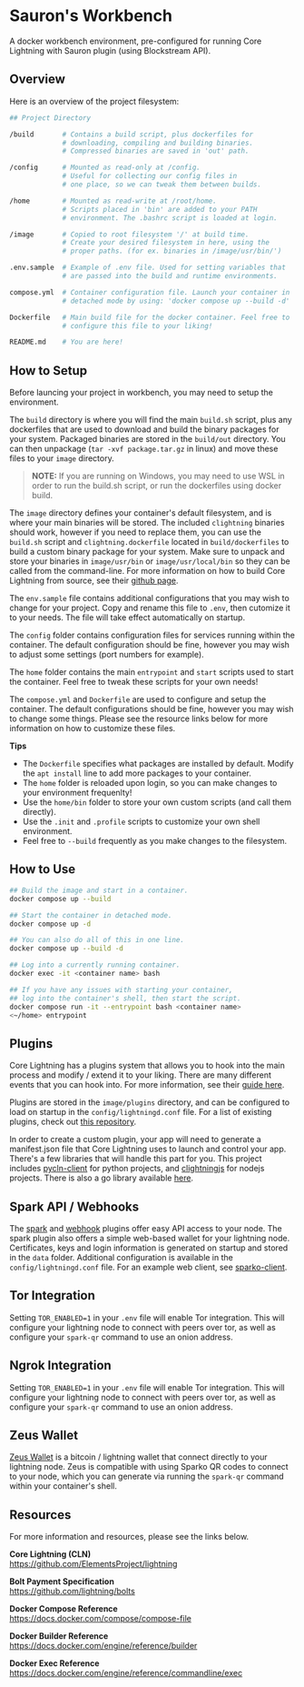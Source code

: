 # Sauron's Workbench

A docker workbench environment, pre-configured for running Core Lightning with Sauron plugin (using Blockstream API).

## Overview

Here is an overview of the project filesystem:

```sh
## Project Directory

/build       # Contains a build script, plus dockerfiles for
             # downloading, compiling and building binaries.
             # Compressed binaries are saved in 'out' path.

/config      # Mounted as read-only at /config.
             # Useful for collecting our config files in 
             # one place, so we can tweak them between builds.

/home        # Mounted as read-write at /root/home.
             # Scripts placed in 'bin' are added to your PATH 
             # environment. The .bashrc script is loaded at login.

/image       # Copied to root filesystem '/' at build time.
             # Create your desired filesystem in here, using the 
             # proper paths. (for ex. binaries in /image/usr/bin/')

.env.sample  # Example of .env file. Used for setting variables that
             # are passed into the build and runtime environments.

compose.yml  # Container configuration file. Launch your container in 
             # detached mode by using: 'docker compose up --build -d'

Dockerfile   # Main build file for the docker container. Feel free to 
             # configure this file to your liking!

README.md    # You are here!
```

## How to Setup

Before launcing your project in workbench, you may need to setup the environment.

The `build` directory is where you will find the main `build.sh` script, plus any dockerfiles that are used to download and build the binary packages for your system. Packaged binaries are stored in the `build/out` directory. You can then unpackage (`tar -xvf package.tar.gz` in linux) and move these files to your `image` directory. 

> **NOTE:** If you are running on Windows, you may need to use WSL in order to run the build.sh script, or run the dockerfiles using docker build.

The `image` directory defines your container's default filesystem, and is where your main binaries will be stored. The included `clightning` binaries should work, however if you need to replace them, you can use the `build.sh` script and `clightning.dockerfile` located in `build/dockerfiles` to build a custom binary package for your system. Make sure to unpack and store your binaries in `image/usr/bin` or `image/usr/local/bin` so they can be called from the command-line. For more information on how to build Core Lightning from source, see their [github page](https://github.com/ElementsProject/lightning).

The `env.sample` file contains additional configurations that you may wish to change for your project. Copy and rename this file to `.env`, then cutomize it to your needs. The file will take effect automatically on startup.

The `config` folder contains configuration files for services running within the container. The default configuration should be fine, however you may wish to adjust some settings (port numbers for example).

The `home` folder contains the main `entrypoint` and `start` scripts used to start the container. Feel free to tweak these scripts for your own needs!

The `compose.yml` and `Dockerfile` are used to configure and setup the container. The default configurations should be fine, however you may wish to change some things. Please see the resource links below for more information on how to customize these files.

**Tips**  

- The `Dockerfile` specifies what packages are installed by default. Modify the `apt install` line to add more packages to your container.
- The `home` folder is reloaded upon login, so you can make changes to your environment frequenlty!
- Use the `home/bin` folder to store your own custom scripts (and call them directly).
- Use the `.init` and `.profile` scripts to customize your own shell environment.
- Feel free to `--build` frequently as you make changes to the filesystem.

## How to Use
```sh
## Build the image and start in a container.
docker compose up --build

## Start the container in detached mode.
docker compose up -d

## You can also do all of this in one line.
docker compose up --build -d

## Log into a currently running container.
docker exec -it <container name> bash

## If you have any issues with starting your container,
## log into the container's shell, then start the script.
docker compose run -it --entrypoint bash <container name>
<~/home> entrypoint
```

## Plugins

Core Lightning has a plugins system that allows you to hook into the main process and modify / extend it to your liking. There are many different events that you can hook into. For more information, see their [guide here](https://github.com/ElementsProject/lightning/blob/master/doc/PLUGINS.md).

Plugins are stored in the `image/plugins` directory, and can be configured to load on startup in the `config/lightningd.conf` file. For a list of existing plugins, check out [this repository](https://github.com/lightningd/plugins).

In order to create a custom plugin, your app will need to generate a manifest.json file that Core Lightning uses to launch and control your app. There's a few libraries that will handle this part for you. This project includes [pycln-client](https://github.com/ElementsProject/lightning/tree/master/contrib/pyln-client) for python projects, and [clightningjs](https://github.com/darosior/clightningjs) for nodejs projects. There is also a go library available [here](https://pkg.go.dev/github.com/fiatjaf/lightningd-gjson-rpc/plugin#section-readme).

## Spark API / Webhooks

The [spark](https://github.com/fiatjaf/sparko) and [webhook](https://github.com/fiatjaf/lightningd-webhook) plugins offer easy API access to your node. The spark plugin also offers a simple web-based wallet for your lightning node. Certificates, keys and login information is generated on startup and stored in the `data` folder. Additional configuration is available in the `config/lightningd.conf` file. For an example web client, see [sparko-client](https://www.npmjs.com/package/sparko-client).

## Tor Integration

Setting `TOR_ENABLED=1` in your `.env` file will enable Tor integration. This will configure your lightning node to connect with peers over tor, as well as configure your `spark-qr` command to use an onion address.

## Ngrok Integration

Setting `TOR_ENABLED=1` in your `.env` file will enable Tor integration. This will configure your lightning node to connect with peers over tor, as well as configure your `spark-qr` command to use an onion address.

## Zeus Wallet

[Zeus Wallet](https://github.com/ZeusLN/zeus) is a bitcoin / lightning wallet that connect directly to your lightning node. Zeus is compatible with using Sparko QR codes to connect to your node, which you can generate via running the `spark-qr` command within your container's shell.

## Resources

For more information and resources, please see the links below.

**Core Lightning (CLN)**  
https://github.com/ElementsProject/lightning

**Bolt Payment Specification**  
https://github.com/lightning/bolts

**Docker Compose Reference**  
https://docs.docker.com/compose/compose-file

**Docker Builder Reference**  
https://docs.docker.com/engine/reference/builder

**Docker Exec Reference**  
https://docs.docker.com/engine/reference/commandline/exec
